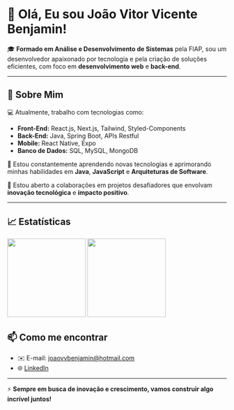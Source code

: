 # 👋 Olá, Eu sou João Vitor Vicente Benjamin!  

🎓 **Formado em Análise e Desenvolvimento de Sistemas** pela FIAP, sou um desenvolvedor apaixonado por tecnologia e pela criação de soluções eficientes, com foco em **desenvolvimento web** e **back-end**.  

---

## 🚀 Sobre Mim  

💻 Atualmente, trabalho com tecnologias como:  
- **Front-End:** React.js, Next.js, Tailwind, Styled-Components  
- **Back-End:** Java, Spring Boot, APIs Restful  
- **Mobile:** React Native, Expo  
- **Banco de Dados:** SQL, MySQL, MongoDB  

🌱 Estou constantemente aprendendo novas tecnologias e aprimorando minhas habilidades em **Java**, **JavaScript** e **Arquiteturas de Software**.  

👯 Estou aberto a colaborações em projetos desafiadores que envolvam **inovação tecnológica** e **impacto positivo**.  

---

## 📈 Estatísticas  

<div>
  <img height="180em" src="https://github-readme-stats.vercel.app/api?username=JoaovBenjamin&show_icons=true&theme=radical&count_private=true&hide_border=true" />
  <img height="180em" src="https://github-readme-stats.vercel.app/api/top-langs/?username=JoaovBenjamin&layout=compact&langs_count=8&theme=radical&hide_border=true"/>
</div>


## 📫 Como me encontrar  

- ✉️ E-mail: joaovvbenjamin@hotmail.com  
- 🌐 [LinkedIn](https://www.linkedin.com/in/jo%C3%A3o-vitor-vb/)  

---

⚡ **Sempre em busca de inovação e crescimento, vamos construir algo incrível juntos!**  
